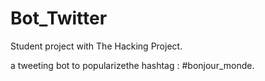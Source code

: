 # Bot_Twitter
Student project with The Hacking Project. 

a tweeting bot to popularizethe hashtag : #bonjour_monde.
